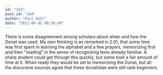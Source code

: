 ```yaml
---
id: "324"
post_id: "144"
author: "Paul Gehl"
date: "2011-06-05 08:50:49"
---
```

There is some disagreement among scholars about when and how the Donat was used. My own thinking is as remarked in 2.01, that some time was first spent in learning the alphabet and a few prayers, memorizing first and then "reading" in the sense of recognizing texts already familiar. A sharp student could get through this quickly, but some took a fair amount of time at it. When ready they would be set to memorizing the Donat, but all the discursive sources agree that these donatistae were still rank beginners.
